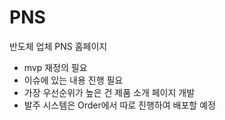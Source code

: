 # PNS

반도체 업체 PNS 홈페이지

- mvp 재정의 필요
- 이슈에 있는 내용 진행 필요
- 가장 우선순위가 높은 건 제품 소개 페이지 개발
- 발주 시스템은 Order에서 따로 진행하여 배포할 예정
